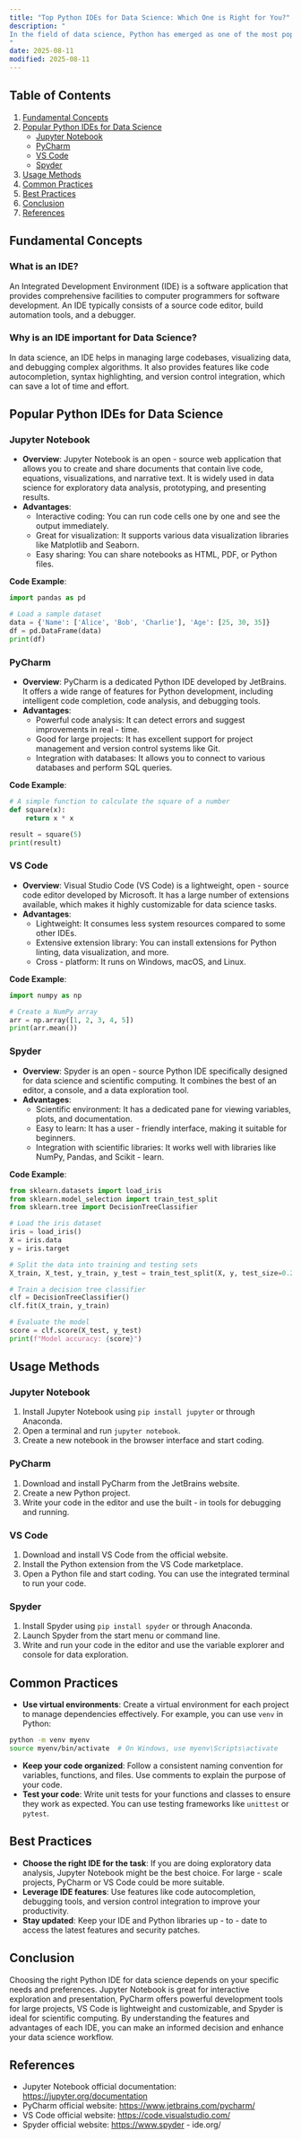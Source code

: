 ```yaml
---
title: "Top Python IDEs for Data Science: Which One is Right for You?"
description: "
In the field of data science, Python has emerged as one of the most popular programming languages due to its simplicity, versatility, and extensive libraries. An Integrated Development Environment (IDE) is a crucial tool for data scientists as it provides a comprehensive platform to write, test, and debug code efficiently. Choosing the right Python IDE can significantly enhance your productivity and streamline your data science workflow. This blog will explore some of the top Python IDEs for data science and help you decide which one is the best fit for your needs.
"
date: 2025-08-11
modified: 2025-08-11
---
```


## Table of Contents
1. [Fundamental Concepts](#fundamental-concepts)
2. [Popular Python IDEs for Data Science](#popular-python-ides-for-data-science)
    - [Jupyter Notebook](#jupyter-notebook)
    - [PyCharm](#pycharm)
    - [VS Code](#vs-code)
    - [Spyder](#spyder)
3. [Usage Methods](#usage-methods)
4. [Common Practices](#common-practices)
5. [Best Practices](#best-practices)
6. [Conclusion](#conclusion)
7. [References](#references)

## Fundamental Concepts
### What is an IDE?
An Integrated Development Environment (IDE) is a software application that provides comprehensive facilities to computer programmers for software development. An IDE typically consists of a source code editor, build automation tools, and a debugger.

### Why is an IDE important for Data Science?
In data science, an IDE helps in managing large codebases, visualizing data, and debugging complex algorithms. It also provides features like code autocompletion, syntax highlighting, and version control integration, which can save a lot of time and effort.

## Popular Python IDEs for Data Science

### Jupyter Notebook
- **Overview**: Jupyter Notebook is an open - source web application that allows you to create and share documents that contain live code, equations, visualizations, and narrative text. It is widely used in data science for exploratory data analysis, prototyping, and presenting results.
- **Advantages**:
    - Interactive coding: You can run code cells one by one and see the output immediately.
    - Great for visualization: It supports various data visualization libraries like Matplotlib and Seaborn.
    - Easy sharing: You can share notebooks as HTML, PDF, or Python files.

**Code Example**:
```python
import pandas as pd

# Load a sample dataset
data = {'Name': ['Alice', 'Bob', 'Charlie'], 'Age': [25, 30, 35]}
df = pd.DataFrame(data)
print(df)
```

### PyCharm
- **Overview**: PyCharm is a dedicated Python IDE developed by JetBrains. It offers a wide range of features for Python development, including intelligent code completion, code analysis, and debugging tools.
- **Advantages**:
    - Powerful code analysis: It can detect errors and suggest improvements in real - time.
    - Good for large projects: It has excellent support for project management and version control systems like Git.
    - Integration with databases: It allows you to connect to various databases and perform SQL queries.

**Code Example**:
```python
# A simple function to calculate the square of a number
def square(x):
    return x * x

result = square(5)
print(result)
```

### VS Code
- **Overview**: Visual Studio Code (VS Code) is a lightweight, open - source code editor developed by Microsoft. It has a large number of extensions available, which makes it highly customizable for data science tasks.
- **Advantages**:
    - Lightweight: It consumes less system resources compared to some other IDEs.
    - Extensive extension library: You can install extensions for Python linting, data visualization, and more.
    - Cross - platform: It runs on Windows, macOS, and Linux.

**Code Example**:
```python
import numpy as np

# Create a NumPy array
arr = np.array([1, 2, 3, 4, 5])
print(arr.mean())
```

### Spyder
- **Overview**: Spyder is an open - source Python IDE specifically designed for data science and scientific computing. It combines the best of an editor, a console, and a data exploration tool.
- **Advantages**:
    - Scientific environment: It has a dedicated pane for viewing variables, plots, and documentation.
    - Easy to learn: It has a user - friendly interface, making it suitable for beginners.
    - Integration with scientific libraries: It works well with libraries like NumPy, Pandas, and Scikit - learn.

**Code Example**:
```python
from sklearn.datasets import load_iris
from sklearn.model_selection import train_test_split
from sklearn.tree import DecisionTreeClassifier

# Load the iris dataset
iris = load_iris()
X = iris.data
y = iris.target

# Split the data into training and testing sets
X_train, X_test, y_train, y_test = train_test_split(X, y, test_size=0.2)

# Train a decision tree classifier
clf = DecisionTreeClassifier()
clf.fit(X_train, y_train)

# Evaluate the model
score = clf.score(X_test, y_test)
print(f"Model accuracy: {score}")
```

## Usage Methods
### Jupyter Notebook
1. Install Jupyter Notebook using `pip install jupyter` or through Anaconda.
2. Open a terminal and run `jupyter notebook`.
3. Create a new notebook in the browser interface and start coding.

### PyCharm
1. Download and install PyCharm from the JetBrains website.
2. Create a new Python project.
3. Write your code in the editor and use the built - in tools for debugging and running.

### VS Code
1. Download and install VS Code from the official website.
2. Install the Python extension from the VS Code marketplace.
3. Open a Python file and start coding. You can use the integrated terminal to run your code.

### Spyder
1. Install Spyder using `pip install spyder` or through Anaconda.
2. Launch Spyder from the start menu or command line.
3. Write and run your code in the editor and use the variable explorer and console for data exploration.

## Common Practices
- **Use virtual environments**: Create a virtual environment for each project to manage dependencies effectively. For example, you can use `venv` in Python:
```bash
python -m venv myenv
source myenv/bin/activate  # On Windows, use myenv\Scripts\activate
```
- **Keep your code organized**: Follow a consistent naming convention for variables, functions, and files. Use comments to explain the purpose of your code.
- **Test your code**: Write unit tests for your functions and classes to ensure they work as expected. You can use testing frameworks like `unittest` or `pytest`.

## Best Practices
- **Choose the right IDE for the task**: If you are doing exploratory data analysis, Jupyter Notebook might be the best choice. For large - scale projects, PyCharm or VS Code could be more suitable.
- **Leverage IDE features**: Use features like code autocompletion, debugging tools, and version control integration to improve your productivity.
- **Stay updated**: Keep your IDE and Python libraries up - to - date to access the latest features and security patches.

## Conclusion
Choosing the right Python IDE for data science depends on your specific needs and preferences. Jupyter Notebook is great for interactive exploration and presentation, PyCharm offers powerful development tools for large projects, VS Code is lightweight and customizable, and Spyder is ideal for scientific computing. By understanding the features and advantages of each IDE, you can make an informed decision and enhance your data science workflow.

## References
- Jupyter Notebook official documentation: https://jupyter.org/documentation
- PyCharm official website: https://www.jetbrains.com/pycharm/
- VS Code official website: https://code.visualstudio.com/
- Spyder official website: https://www.spyder - ide.org/